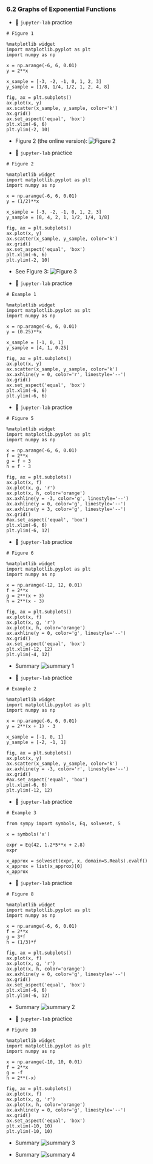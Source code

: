 ### 6.2 Graphs of Exponential Functions

- 🎯 `jupyter-lab` practice


```
# Figure 1

%matplotlib widget
import matplotlib.pyplot as plt
import numpy as np

x = np.arange(-6, 6, 0.01)
y = 2**x

x_sample = [-3, -2, -1, 0, 1, 2, 3]
y_sample = [1/8, 1/4, 1/2, 1, 2, 4, 8]

fig, ax = plt.subplots()
ax.plot(x, y)
ax.scatter(x_sample, y_sample, color='k')
ax.grid()
ax.set_aspect('equal', 'box')
plt.xlim(-6, 6)
plt.ylim(-2, 10)
```

- Figure 2 (the online version): ![Figure 2](./ch06-02-fig2.png)



- 🎯 `jupyter-lab` practice


```
# Figure 2

%matplotlib widget
import matplotlib.pyplot as plt
import numpy as np

x = np.arange(-6, 6, 0.01)
y = (1/2)**x

x_sample = [-3, -2, -1, 0, 1, 2, 3]
y_sample = [8, 4, 2, 1, 1/2, 1/4, 1/8]

fig, ax = plt.subplots()
ax.plot(x, y)
ax.scatter(x_sample, y_sample, color='k')
ax.grid()
ax.set_aspect('equal', 'box')
plt.xlim(-6, 6)
plt.ylim(-2, 10)
```

- See Figure 3: ![Figure 3](./ch06-02-fig3.png)

- 🎯 `jupyter-lab` practice


```
# Example 1

%matplotlib widget
import matplotlib.pyplot as plt
import numpy as np

x = np.arange(-6, 6, 0.01)
y = (0.25)**x

x_sample = [-1, 0, 1]
y_sample = [4, 1, 0.25]

fig, ax = plt.subplots()
ax.plot(x, y)
ax.scatter(x_sample, y_sample, color='k')
ax.axhline(y = 0, color='r', linestyle='--')
ax.grid()
ax.set_aspect('equal', 'box')
plt.xlim(-6, 6)
plt.ylim(-6, 6)
```


- 🎯 `jupyter-lab` practice

```
# Figure 5

%matplotlib widget
import matplotlib.pyplot as plt
import numpy as np

x = np.arange(-6, 6, 0.01)
f = 2**x
g = f + 3
h = f - 3

fig, ax = plt.subplots()
ax.plot(x, f)
ax.plot(x, g, 'r')
ax.plot(x, h, color='orange')
ax.axhline(y = -3, color='g', linestyle='--')
ax.axhline(y = 0, color='g', linestyle='--')
ax.axhline(y = 3, color='g', linestyle='--')
ax.grid()
#ax.set_aspect('equal', 'box')
plt.xlim(-6, 6)
plt.ylim(-6, 12)
```

- 🎯 `jupyter-lab` practice

```
# Figure 6

%matplotlib widget
import matplotlib.pyplot as plt
import numpy as np

x = np.arange(-12, 12, 0.01)
f = 2**x
g = 2**(x + 3)
h = 2**(x - 3)

fig, ax = plt.subplots()
ax.plot(x, f)
ax.plot(x, g, 'r')
ax.plot(x, h, color='orange')
ax.axhline(y = 0, color='g', linestyle='--')
ax.grid()
ax.set_aspect('equal', 'box')
plt.xlim(-12, 12)
plt.ylim(-4, 12)
```

- Summary ![summary 1](./ch06-02-sum1.png)



- 🎯 `jupyter-lab` practice


```
# Example 2

%matplotlib widget
import matplotlib.pyplot as plt
import numpy as np

x = np.arange(-6, 6, 0.01)
y = 2**(x + 1) - 3

x_sample = [-1, 0, 1]
y_sample = [-2, -1, 1]

fig, ax = plt.subplots()
ax.plot(x, y)
ax.scatter(x_sample, y_sample, color='k')
ax.axhline(y = -3, color='r', linestyle='--')
ax.grid()
#ax.set_aspect('equal', 'box')
plt.xlim(-6, 6)
plt.ylim(-12, 12)
```

- 🎯 `jupyter-lab` practice

```
# Example 3

from sympy import symbols, Eq, solveset, S

x = symbols('x')

expr = Eq(42, 1.2*5**x + 2.8)
expr

x_approx = solveset(expr, x, domain=S.Reals).evalf()
x_approx = list(x_approx)[0]
x_approx
```


- 🎯 `jupyter-lab` practice

```
# Figure 8

%matplotlib widget
import matplotlib.pyplot as plt
import numpy as np

x = np.arange(-6, 6, 0.01)
f = 2**x
g = 3*f
h = (1/3)*f

fig, ax = plt.subplots()
ax.plot(x, f)
ax.plot(x, g, 'r')
ax.plot(x, h, color='orange')
ax.axhline(y = 0, color='g', linestyle='--')
ax.grid()
ax.set_aspect('equal', 'box')
plt.xlim(-6, 6)
plt.ylim(-6, 12)
```


- Summary ![summary 2](./ch06-02-sum2.png)



- 🎯 `jupyter-lab` practice

```
# Figure 10

%matplotlib widget
import matplotlib.pyplot as plt
import numpy as np

x = np.arange(-10, 10, 0.01)
f = 2**x
g = -f
h = 2**(-x)

fig, ax = plt.subplots()
ax.plot(x, f)
ax.plot(x, g, 'r')
ax.plot(x, h, color='orange')
ax.axhline(y = 0, color='g', linestyle='--')
ax.grid()
ax.set_aspect('equal', 'box')
plt.xlim(-10, 10)
plt.ylim(-10, 10)
```


- Summary ![summary 3](./ch06-02-sum3.png)

- Summary ![summary 4](./ch06-02-sum4.png)